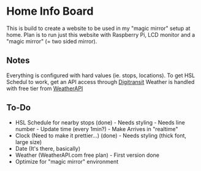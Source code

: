 # Home Info Board

This is build to create a website to be used in my "magic mirror" setup at home.
Plan is to run just this website with Raspberry Pi, LCD monitor and a "magic mirror" (= two sided mirror).

## Notes

Everything is configured with hard values (ie. stops, locations). To get HSL Schedul to work, get an API access through
[Digitransit](https://digitransit.fi/en/developers/apis/1-routing-api/1-graphiql/)
Weather is handled with free tier from [WeatherAPI](https://www.weatherapi.com)

## To-Do

- HSL Schedule for nearby stops (done)
        - Needs styling
        - Needs line number
        - Update time (every 1min?)
        - Make Arrives in "realtime"
- Clock (Need to make it prettier...) (done)
        - Needs styling (thick font, large size)
- Date (It's there, basically)
- Weather (WeatherAPI.com free plan)
        - First version done
- Optimize for "magic mirror" environment